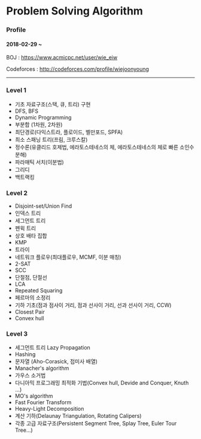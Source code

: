 Problem Solving Algorithm 
=========================

### Profile 
#### 2018-02-29 ~
BOJ : https://www.acmicpc.net/user/wie_eiw

Codeforces : http://codeforces.com/profile/wiejoonyoung

-------------------------

### Level 1

- 기초 자료구조(스택, 큐, 트리) 구현
- DFS, BFS
- Dynamic Programming
- 부분합 (1차원, 2차원)
- 최단경로(다익스트라, 플로이드, 벨만포드, SPFA)
- 최소 스패닝 트리(프림, 크루스칼)
- 정수론(유클리드 호제법, 에라토스테네스의 체, 에라토스테네스의 체로 빠른 소인수분해)
- 파라매틱 서치(이분법)
- 그리디
- 백트랙킹

### Level 2

- Disjoint-set/Union Find
- 인덱스 트리
- 세그먼트 트리
- 펜윅 트리
- 상호 배타 집합
- KMP
- 트라이
- 네트워크 플로우(최대플로우, MCMF, 이분 매칭)
- 2-SAT
- SCC
- 단절점, 단절선
- LCA
- Repeated Squaring
- 페르마의 소정리
- 기하 기초(점과 점사이 거리, 점과 선사이 거리, 선과 선사이 거리, CCW)
- Closest Pair
- Convex hull

### Level 3

- 세그먼트 트리 Lazy Propagation
- Hashing
- 문자열 (Aho-Corasick, 접미사 배열)
- Manacher's algorithm
- 가우스 소거법
- 다니아믹 프로그래밍 최적화 기법(Convex hull, Devide and Conquer, Knuth ...)
- MO's algorithm
- Fast Fourier Transform
- Heavy-Light Decomposition
- 계산 기하(Delaunay Triangulation, Rotating Calipers)
- 각종 고급 자료구조(Persistent Segment Tree, Splay Tree, Euler Tour Tree...)
